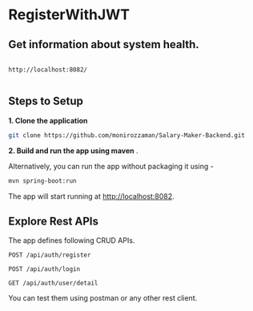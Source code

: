 # RegisterWithJWT

## Get information about system health. 

```

http://localhost:8082/


```

## Steps to Setup

**1. Clone the application**

```bash
git clone https://github.com/monirozzaman/Salary-Maker-Backend.git
```

**2. Build and run the app using maven**
.

Alternatively, you can run the app without packaging it using -

```bash
mvn spring-boot:run
```

The app will start running at <http://localhost:8082>.

## Explore Rest APIs

The app defines following CRUD APIs.

    POST /api/auth/register
    
    POST /api/auth/login
    
    GET /api/auth/user/detail

You can test them using postman or any other rest client.

